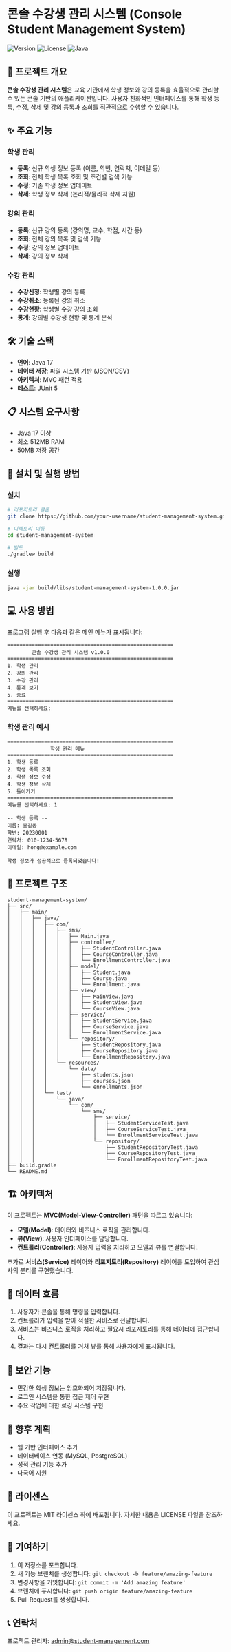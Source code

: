 # 콘솔 수강생 관리 시스템 (Console Student Management System)

![Version](https://img.shields.io/badge/버전-1.0.0-blue)
![License](https://img.shields.io/badge/라이센스-MIT-green)
![Java](https://img.shields.io/badge/Java-17-orange)

## 📝 프로젝트 개요

**콘솔 수강생 관리 시스템**은 교육 기관에서 학생 정보와 강의 등록을 효율적으로 관리할 수 있는 콘솔 기반의 애플리케이션입니다. 
사용자 친화적인 인터페이스를 통해 학생 등록, 수정, 삭제 및 강의 등록과 조회를 직관적으로 수행할 수 있습니다.

## ✨ 주요 기능

### 학생 관리
- **등록**: 신규 학생 정보 등록 (이름, 학번, 연락처, 이메일 등)
- **조회**: 전체 학생 목록 조회 및 조건별 검색 기능
- **수정**: 기존 학생 정보 업데이트
- **삭제**: 학생 정보 삭제 (논리적/물리적 삭제 지원)

### 강의 관리
- **등록**: 신규 강의 등록 (강의명, 교수, 학점, 시간 등)
- **조회**: 전체 강의 목록 및 검색 기능
- **수정**: 강의 정보 업데이트
- **삭제**: 강의 정보 삭제

### 수강 관리
- **수강신청**: 학생별 강의 등록
- **수강취소**: 등록된 강의 취소
- **수강현황**: 학생별 수강 강의 조회
- **통계**: 강의별 수강생 현황 및 통계 분석

## 🛠️ 기술 스택

- **언어**: Java 17
- **데이터 저장**: 파일 시스템 기반 (JSON/CSV)
- **아키텍처**: MVC 패턴 적용
- **테스트**: JUnit 5

## 📋 시스템 요구사항

- Java 17 이상
- 최소 512MB RAM
- 50MB 저장 공간

## 🚀 설치 및 실행 방법

### 설치

```bash
# 리포지토리 클론
git clone https://github.com/your-username/student-management-system.git

# 디렉토리 이동
cd student-management-system

# 빌드
./gradlew build
```

### 실행

```bash
java -jar build/libs/student-management-system-1.0.0.jar
```

## 💻 사용 방법

프로그램 실행 후 다음과 같은 메인 메뉴가 표시됩니다:

```
======================================================
        콘솔 수강생 관리 시스템 v1.0.0
======================================================
1. 학생 관리
2. 강의 관리
3. 수강 관리
4. 통계 보기
5. 종료
======================================================
메뉴를 선택하세요: 
```

### 학생 관리 예시

```
======================================================
              학생 관리 메뉴
======================================================
1. 학생 등록
2. 학생 목록 조회
3. 학생 정보 수정
4. 학생 정보 삭제
5. 돌아가기
======================================================
메뉴를 선택하세요: 1

-- 학생 등록 --
이름: 홍길동
학번: 20230001
연락처: 010-1234-5678
이메일: hong@example.com

학생 정보가 성공적으로 등록되었습니다!
```

## 📁 프로젝트 구조

```
student-management-system/
├── src/
│   ├── main/
│   │   ├── java/
│   │   │   ├── com/
│   │   │   │   ├── sms/
│   │   │   │   │   ├── Main.java
│   │   │   │   │   ├── controller/
│   │   │   │   │   │   ├── StudentController.java
│   │   │   │   │   │   ├── CourseController.java
│   │   │   │   │   │   └── EnrollmentController.java
│   │   │   │   │   ├── model/
│   │   │   │   │   │   ├── Student.java
│   │   │   │   │   │   ├── Course.java
│   │   │   │   │   │   └── Enrollment.java
│   │   │   │   │   ├── view/
│   │   │   │   │   │   ├── MainView.java
│   │   │   │   │   │   ├── StudentView.java
│   │   │   │   │   │   └── CourseView.java
│   │   │   │   │   ├── service/
│   │   │   │   │   │   ├── StudentService.java
│   │   │   │   │   │   ├── CourseService.java
│   │   │   │   │   │   └── EnrollmentService.java
│   │   │   │   │   └── repository/
│   │   │   │   │       ├── StudentRepository.java
│   │   │   │   │       ├── CourseRepository.java
│   │   │   │   │       └── EnrollmentRepository.java
│   │   │   │   └── resources/
│   │   │   │       └── data/
│   │   │   │           ├── students.json
│   │   │   │           ├── courses.json
│   │   │   │           └── enrollments.json
│   │   │   └── test/
│   │   │       └── java/
│   │   │           └── com/
│   │   │               └── sms/
│   │   │                   ├── service/
│   │   │                   │   ├── StudentServiceTest.java
│   │   │                   │   ├── CourseServiceTest.java
│   │   │                   │   └── EnrollmentServiceTest.java
│   │   │                   └── repository/
│   │   │                       ├── StudentRepositoryTest.java
│   │   │                       ├── CourseRepositoryTest.java
│   │   │                       └── EnrollmentRepositoryTest.java
├── build.gradle
└── README.md
```

## 🏗️ 아키텍처

이 프로젝트는 **MVC(Model-View-Controller)** 패턴을 따르고 있습니다:

- **모델(Model)**: 데이터와 비즈니스 로직을 관리합니다.
- **뷰(View)**: 사용자 인터페이스를 담당합니다.
- **컨트롤러(Controller)**: 사용자 입력을 처리하고 모델과 뷰를 연결합니다.

추가로 **서비스(Service)** 레이어와 **리포지토리(Repository)** 레이어를 도입하여 관심사의 분리를 구현했습니다.

## 🔄 데이터 흐름

1. 사용자가 콘솔을 통해 명령을 입력합니다.
2. 컨트롤러가 입력을 받아 적절한 서비스로 전달합니다.
3. 서비스는 비즈니스 로직을 처리하고 필요시 리포지토리를 통해 데이터에 접근합니다.
4. 결과는 다시 컨트롤러를 거쳐 뷰를 통해 사용자에게 표시됩니다.

## 🔐 보안 기능

- 민감한 학생 정보는 암호화되어 저장됩니다.
- 로그인 시스템을 통한 접근 제어 구현
- 주요 작업에 대한 로깅 시스템 구현

## 🔄 향후 계획

- 웹 기반 인터페이스 추가
- 데이터베이스 연동 (MySQL, PostgreSQL)
- 성적 관리 기능 추가
- 다국어 지원

## 📄 라이센스

이 프로젝트는 MIT 라이센스 하에 배포됩니다. 자세한 내용은 LICENSE 파일을 참조하세요.

## 👥 기여하기

1. 이 저장소를 포크합니다.
2. 새 기능 브랜치를 생성합니다: `git checkout -b feature/amazing-feature`
3. 변경사항을 커밋합니다: `git commit -m 'Add amazing feature'`
4. 브랜치에 푸시합니다: `git push origin feature/amazing-feature`
5. Pull Request를 생성합니다.

## 📞 연락처

프로젝트 관리자: admin@student-management.com
